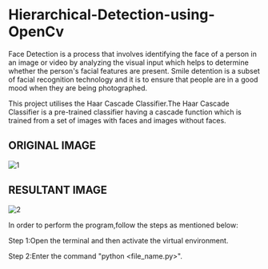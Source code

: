 # Hierarchical-Detection-using-OpenCv
Face Detection is a process that involves identifying the face of a person in an image or video by analyzing the visual input which helps to determine whether the person's facial features are present.
Smile detention is a subset of facial recognition technology and it is to ensure that people are in a good mood when they are being photographed.

This project utilises the Haar Cascade Classifier.The Haar Cascade Classifier is a pre-trained classifier having a cascade function which is trained from a set of images with faces and images without faces.

ORIGINAL IMAGE
-
![1](https://github.com/Ja-10/Hierarchical-Detection-using-OpenCv/assets/147098779/7ba4b966-13b2-481a-ac8d-6ef68323eb80)

RESULTANT IMAGE
-
![2](https://github.com/Ja-10/Hierarchical-Detection-using-OpenCv/assets/147098779/f578cb57-f12b-4a98-aa0e-ee7e2c920de7)

In order to perform the program,follow the steps as mentioned below:

Step 1:Open the terminal and then activate the virtual environment.

Step 2:Enter the command "python <file_name.py>".
